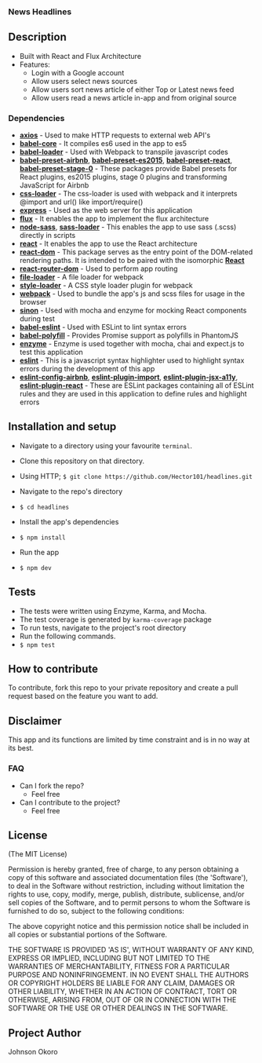 
### News Headlines

## Description
+ Built with React and Flux Architecture
+ Features:
   +  Login with a Google account
   +  Allow users select news sources
   +  Allow users sort news article of either Top or Latest news feed
   +  Allow users read a news article in-app and from original source

### Dependencies
+  **[axios](https://www.npmjs.com/package/axios)** - Used to make HTTP requests to external web API's
+  **[babel-core](https://www.npmjs.com/package/babel-core)** - It compiles es6 used in the app to es5
+  **[babel-loader](https://www.npmjs.com/package/babel-loader)** - Used with Webpack to transpile javascript codes
+  **[babel-preset-airbnb](https://www.npmjs.com/package/babel-preset-airbnb)**, **[babel-preset-es2015](https://www.npmjs.com/package/babel-preset-es2015)**, **[babel-preset-react](https://www.npmjs.com/package/babel-preset-react)**, **[babel-preset-stage-0](https://www.npmjs.com/package/babel-preset-stage-0)** - These packages provide Babel presets for React plugins, es2015 plugins, stage 0 plugins and transforming JavaScript for Airbnb
+  **[css-loader](https://www.npmjs.com/package/css-loader)** - The  css-loader is used with webpack and it interprets @import and url() like import/require()
+  **[express](https://www.npmjs.com/package/express)** - Used as the web server for this application
+  **[flux](https://www.npmjs.com/package/flux)** - It enables the app to implement the flux architecture
+  **[node-sass](https://www.npmjs.com/package/node-sass)**, **[sass-loader](https://www.npmjs.com/package/sass-loader)** - This enables the app to use sass (.scss) directly in scripts
+  **[react](https://www.npmjs.com/package/react)** - It enables the app to use the React architecture
+  **[react-dom](https://www.npmjs.com/package/react-dom)** - This package serves as the entry point of the DOM-related rendering paths. It is intended to be paired with the isomorphic **[React](https://www.npmjs.com/package/react)**
+  **[react-router-dom](https://www.npmjs.com/package/react-router-dom)** - Used to perform app routing
+  **[file-loader](https://www.npmjs.com/package/file-loader)** - A file loader for webpack
+  **[style-loader](https://www.npmjs.com/package/style-loader)** - A CSS style loader plugin for webpack
+  **[webpack](https://www.npmjs.com/package/webpack)** - Used to bundle the app's js and scss files for usage in the browser
+  **[sinon](https://www.npmjs.com/package/sinon)** - Used with mocha and enzyme for mocking React components during test
  +  **[babel-eslint](https://www.npmjs.com/package/babel-eslint)** - Used with ESLint to lint syntax errors
  +  **[babel-polyfill](https://www.npmjs.com/package/babel-polyfill)** - Provides Promise support as polyfills in PhantomJS
  +  **[enzyme](https://www.npmjs.com/package/enzyme)** - Enzyme is used together with mocha, chai and expect.js to test this application
  +  **[eslint](https://www.npmjs.com/package/eslint)** - This is a javascript syntax highlighter used to highlight syntax errors during the development of this app
  +  **[eslint-config-airbnb](https://www.npmjs.com/package/eslint-config-airbnb)**, **[eslint-plugin-import](https://www.npmjs.com/package/eslint-plugin-import)**, **[eslint-plugin-jsx-a11y](https://www.npmjs.com/package/eslint-plugin-jsx-a11y)**, **[eslint-plugin-react](https://www.npmjs.com/package/eslint-plugin-react)**  - These are ESLint packages containing all of ESLint rules and they are used in this application to define rules and highlight errors

## Installation and setup
+  Navigate to a directory using your favourite `terminal`.
+  Clone this repository on that directory.

  +  Using HTTP;
    `$ git clone https://github.com/Hector101/headlines.git`

+  Navigate to the repo's directory
  +  `$ cd headlines`
+  Install the app's dependencies
  +  `$ npm install`
+  Run the app
  +  `$ npm dev`

## Tests
+  The tests were written using Enzyme, Karma, and Mocha.
+  The test coverage is generated by `karma-coverage` package
+  To run tests, navigate to the project's root directory
+  Run the following commands.
  +  `$ npm test`
  

## How to contribute
To contribute, fork this repo to your private repository and create a pull request based on the feature you want to add.

## Disclaimer
This app and its functions are limited by time constraint and is in no way at its best.

### FAQ
+ Can I fork the repo?
  + Feel free
+ Can I contribute to the project?
  + Feel free

## License

(The MIT License)

Permission is hereby granted, free of charge, to any person obtaining
a copy of this software and associated documentation files (the
'Software'), to deal in the Software without restriction, including
without limitation the rights to use, copy, modify, merge, publish,
distribute, sublicense, and/or sell copies of the Software, and to
permit persons to whom the Software is furnished to do so, subject to
the following conditions:

The above copyright notice and this permission notice shall be
included in all copies or substantial portions of the Software.

THE SOFTWARE IS PROVIDED 'AS IS', WITHOUT WARRANTY OF ANY KIND,
EXPRESS OR IMPLIED, INCLUDING BUT NOT LIMITED TO THE WARRANTIES OF
MERCHANTABILITY, FITNESS FOR A PARTICULAR PURPOSE AND NONINFRINGEMENT.
IN NO EVENT SHALL THE AUTHORS OR COPYRIGHT HOLDERS BE LIABLE FOR ANY
CLAIM, DAMAGES OR OTHER LIABILITY, WHETHER IN AN ACTION OF CONTRACT,
TORT OR OTHERWISE, ARISING FROM, OUT OF OR IN CONNECTION WITH THE
SOFTWARE OR THE USE OR OTHER DEALINGS IN THE SOFTWARE.

## Project Author
Johnson Okoro